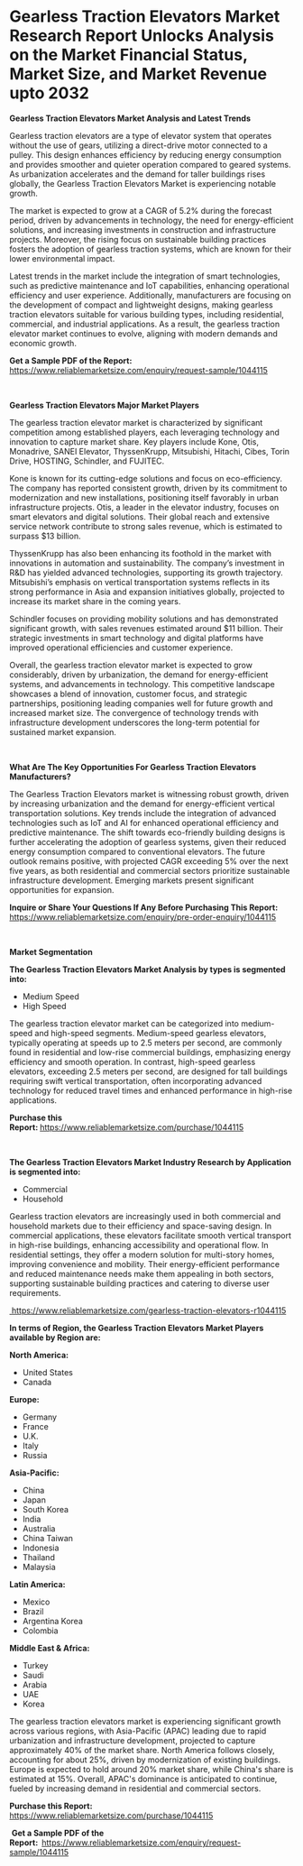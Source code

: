 <p><h1>Gearless Traction Elevators Market Research Report Unlocks Analysis on the Market Financial Status, Market Size, and Market Revenue upto 2032</h1></p><p><strong>Gearless Traction Elevators Market Analysis and Latest Trends</strong></p>
<p><p>Gearless traction elevators are a type of elevator system that operates without the use of gears, utilizing a direct-drive motor connected to a pulley. This design enhances efficiency by reducing energy consumption and provides smoother and quieter operation compared to geared systems. As urbanization accelerates and the demand for taller buildings rises globally, the Gearless Traction Elevators Market is experiencing notable growth.</p><p>The market is expected to grow at a CAGR of 5.2% during the forecast period, driven by advancements in technology, the need for energy-efficient solutions, and increasing investments in construction and infrastructure projects. Moreover, the rising focus on sustainable building practices fosters the adoption of gearless traction systems, which are known for their lower environmental impact.</p><p>Latest trends in the market include the integration of smart technologies, such as predictive maintenance and IoT capabilities, enhancing operational efficiency and user experience. Additionally, manufacturers are focusing on the development of compact and lightweight designs, making gearless traction elevators suitable for various building types, including residential, commercial, and industrial applications. As a result, the gearless traction elevator market continues to evolve, aligning with modern demands and economic growth.</p></p>
<p><strong>Get a Sample PDF of the Report:&nbsp;</strong> <a href="https://www.reliablemarketsize.com/enquiry/request-sample/1044115?utm_campaign=3272&utm_medium=2&utm_source=Github&utm_content=ia&utm_term=16042025&utm_id=gearless-traction-elevators">https://www.reliablemarketsize.com/enquiry/request-sample/1044115</a></p>
<p>&nbsp;</p>
<p><strong>Gearless Traction Elevators Major Market Players</strong></p>
<p><p>The gearless traction elevator market is characterized by significant competition among established players, each leveraging technology and innovation to capture market share. Key players include Kone, Otis, Monadrive, SANEI Elevator, ThyssenKrupp, Mitsubishi, Hitachi, Cibes, Torin Drive, HOSTING, Schindler, and FUJITEC.</p><p>Kone is known for its cutting-edge solutions and focus on eco-efficiency. The company has reported consistent growth, driven by its commitment to modernization and new installations, positioning itself favorably in urban infrastructure projects. Otis, a leader in the elevator industry, focuses on smart elevators and digital solutions. Their global reach and extensive service network contribute to strong sales revenue, which is estimated to surpass $13 billion.</p><p>ThyssenKrupp has also been enhancing its foothold in the market with innovations in automation and sustainability. The company’s investment in R&D has yielded advanced technologies, supporting its growth trajectory. Mitsubishi’s emphasis on vertical transportation systems reflects in its strong performance in Asia and expansion initiatives globally, projected to increase its market share in the coming years.</p><p>Schindler focuses on providing mobility solutions and has demonstrated significant growth, with sales revenues estimated around $11 billion. Their strategic investments in smart technology and digital platforms have improved operational efficiencies and customer experience.</p><p>Overall, the gearless traction elevator market is expected to grow considerably, driven by urbanization, the demand for energy-efficient systems, and advancements in technology. This competitive landscape showcases a blend of innovation, customer focus, and strategic partnerships, positioning leading companies well for future growth and increased market size. The convergence of technology trends with infrastructure development underscores the long-term potential for sustained market expansion.</p></p>
<p>&nbsp;</p>
<p><strong>What Are The Key Opportunities For Gearless Traction Elevators Manufacturers?</strong></p>
<p><p>The Gearless Traction Elevators market is witnessing robust growth, driven by increasing urbanization and the demand for energy-efficient vertical transportation solutions. Key trends include the integration of advanced technologies such as IoT and AI for enhanced operational efficiency and predictive maintenance. The shift towards eco-friendly building designs is further accelerating the adoption of gearless systems, given their reduced energy consumption compared to conventional elevators. The future outlook remains positive, with projected CAGR exceeding 5% over the next five years, as both residential and commercial sectors prioritize sustainable infrastructure development. Emerging markets present significant opportunities for expansion.</p></p>
<p><strong>Inquire or Share Your Questions If Any Before Purchasing This Report:</strong> <a href="https://www.reliablemarketsize.com/enquiry/pre-order-enquiry/1044115?utm_campaign=3272&utm_medium=2&utm_source=Github&utm_content=ia&utm_term=16042025&utm_id=gearless-traction-elevators">https://www.reliablemarketsize.com/enquiry/pre-order-enquiry/1044115</a></p>
<p>&nbsp;</p>
<p><strong>Market Segmentation</strong></p>
<p><strong>The Gearless Traction Elevators Market Analysis by types is segmented into:</strong></p>
<p><ul><li>Medium Speed</li><li>High Speed</li></ul></p>
<p><p>The gearless traction elevator market can be categorized into medium-speed and high-speed segments. Medium-speed gearless elevators, typically operating at speeds up to 2.5 meters per second, are commonly found in residential and low-rise commercial buildings, emphasizing energy efficiency and smooth operation. In contrast, high-speed gearless elevators, exceeding 2.5 meters per second, are designed for tall buildings requiring swift vertical transportation, often incorporating advanced technology for reduced travel times and enhanced performance in high-rise applications.</p></p>
<p><strong>Purchase this Report:&nbsp;</strong><a href="https://www.reliablemarketsize.com/purchase/1044115?utm_campaign=3272&utm_medium=2&utm_source=Github&utm_content=ia&utm_term=16042025&utm_id=gearless-traction-elevators">https://www.reliablemarketsize.com/purchase/1044115</a></p>
<p>&nbsp;</p>
<p><strong>The Gearless Traction Elevators Market Industry Research by Application is segmented into:</strong></p>
<p><ul><li>Commercial</li><li>Household</li></ul></p>
<p><p>Gearless traction elevators are increasingly used in both commercial and household markets due to their efficiency and space-saving design. In commercial applications, these elevators facilitate smooth vertical transport in high-rise buildings, enhancing accessibility and operational flow. In residential settings, they offer a modern solution for multi-story homes, improving convenience and mobility. Their energy-efficient performance and reduced maintenance needs make them appealing in both sectors, supporting sustainable building practices and catering to diverse user requirements.</p></p>
<p><a href="https://www.reliablemarketsize.com/gearless-traction-elevators-r1044115?utm_campaign=3272&utm_medium=2&utm_source=Github&utm_content=ia&utm_term=16042025&utm_id=gearless-traction-elevators">&nbsp;https://www.reliablemarketsize.com/gearless-traction-elevators-r1044115</a></p>
<p><strong>In terms of Region, the Gearless Traction Elevators Market Players available by Region are:</strong></p>
<p>
    <p> <strong> North America: </strong>
        <ul>
            <li>United States</li>
            <li>Canada</li>
        </ul>
        </p> 
    <p> <strong> Europe: </strong>
        <ul>
            <li>Germany</li>
            <li>France</li>
            <li>U.K.</li>
            <li>Italy</li>
            <li>Russia</li>
        </ul>
        </p> 
    <p> <strong> Asia-Pacific: </strong>
        <ul>
            <li>China</li>
            <li>Japan</li>
            <li>South Korea</li>
            <li>India</li>
            <li>Australia</li>
            <li>China Taiwan</li>
            <li>Indonesia</li>
            <li>Thailand</li>
            <li>Malaysia</li>
        </ul>
        </p> 
    <p> <strong> Latin America: </strong>
        <ul>
            <li>Mexico</li>
            <li>Brazil</li>
            <li>Argentina Korea</li>
            <li>Colombia</li>
        </ul>
        </p> 
    <p> <strong> Middle East & Africa: </strong>
        <ul>
            <li>Turkey</li>
            <li>Saudi</li>
            <li>Arabia</li>
            <li>UAE</li>
            <li>Korea</li>
        </ul>
    </p>
    </p>
<p><p>The gearless traction elevators market is experiencing significant growth across various regions, with Asia-Pacific (APAC) leading due to rapid urbanization and infrastructure development, projected to capture approximately 40% of the market share. North America follows closely, accounting for about 25%, driven by modernization of existing buildings. Europe is expected to hold around 20% market share, while China's share is estimated at 15%. Overall, APAC's dominance is anticipated to continue, fueled by increasing demand in residential and commercial sectors.</p></p>
<p><strong>Purchase this Report: </strong><a href="https://www.reliablemarketsize.com/purchase/1044115?utm_campaign=3272&utm_medium=2&utm_source=Github&utm_content=ia&utm_term=16042025&utm_id=gearless-traction-elevators">https://www.reliablemarketsize.com/purchase/1044115</a></p>
<p>&nbsp;<strong>Get a Sample PDF of the Report:&nbsp;&nbsp;</strong><a href="https://www.reliablemarketsize.com/enquiry/request-sample/1044115?utm_campaign=3272&utm_medium=2&utm_source=Github&utm_content=ia&utm_term=16042025&utm_id=gearless-traction-elevators">https://www.reliablemarketsize.com/enquiry/request-sample/1044115</a></p>
<p><strong></strong></p>
<p><p></p><p></p><p></p></p>